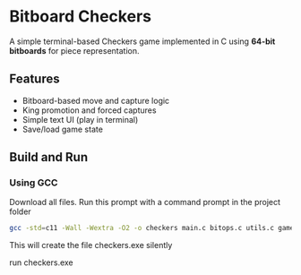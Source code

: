 # Bitboard Checkers

A simple terminal-based Checkers game implemented in C using **64-bit bitboards** for piece representation.

## Features
- Bitboard-based move and capture logic  
- King promotion and forced captures  
- Simple text UI (play in terminal)  
- Save/load game state  

## Build and Run


### Using GCC
Download all files.
Run this prompt with a command prompt in the project folder
```bash
gcc -std=c11 -Wall -Wextra -O2 -o checkers main.c bitops.c utils.c game.c ui.c save.c
```
This will create the file checkers.exe silently

run checkers.exe
